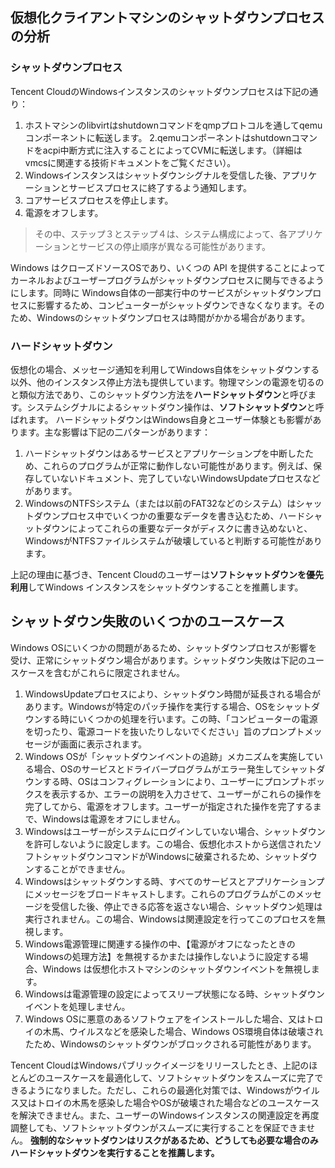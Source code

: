 ## 仮想化クライアントマシンのシャットダウンプロセスの分析

### シャットダウンプロセス
Tencent CloudのWindowsインスタンスのシャットダウンプロセスは下記の通り：
1. ホストマシンのlibvirtはshutdownコマンドをqmpプロトコルを通してqemuコンポーネントに転送します。
2.qemuコンポーネントはshutdownコマンドをacpi中断方式に注入することによってCVMに転送します。（詳細は vmcsに関連する技術ドキュメントをご覧ください）。
3. Windowsインスタンスはシャットダウンシグナルを受信した後、アプリケーションとサービスプロセスに終了するよう通知します。
4. コアサービスプロセスを停止します。
5. 電源をオフします。
> その中、ステップ３とステップ４は、システム構成によって、各アプリケーションとサービスの停止順序が異なる可能性があります。

Windows はクローズドソースOSであり、いくつの API を提供することによってカーネルおよびユーザープログラムがシャットダウンプロセスに関与できるようにします。同時に Windows自体の一部実行中のサービスがシャットダウンプロセスに影響するため、コンピューターがシャットダウンできなくなります。そのため、Windowsのシャットダウンプロセスは時間がかかる場合があります。

### ハードシャットダウン
仮想化の場合、メッセージ通知を利用してWindows自体をシャットダウンする以外、他のインスタンス停止方法も提供しています。物理マシンの電源を切るのと類似方法であり、このシャットダウン方法を**ハードシャットダウン**と呼びます。システムシグナルによるシャットダウン操作は、**ソフトシャットダウン**と呼ばれます。
ハードシャットダウンはWindows自身とユーザー体験とも影響があります。主な影響は下記の二パターンがあります：
1. ハードシャットダウンはあるサービスとアプリケーションプを中断したため、これらのプログラムが正常に動作しない可能性があります。例えば、保存していないドキュメント、完了していないWindowsUpdateプロセスなどがあります。
2. WindowsのNTFSシステム（または以前のFAT32などのシステム）はシャットダウンプロセス中でいくつかの重要なデータを書き込むため、ハードシャットダウンによってこれらの重要なデータがディスクに書き込めないと、WindowsがNTFSファイルシステムが破壊していると判断する可能性があります。

上記の理由に基づき、Tencent Cloudのユーザーは**ソフトシャットダウンを優先利用**してWindows インスタンスをシャットダウンすることを推薦します。

## シャットダウン失敗のいくつかのユースケース
Windows OSにいくつかの問題があるため、シャットダウンプロセスが影響を受け、正常にシャットダウン場合があります。シャットダウン失敗は下記のユースケースを含むがこれらに限定されません。
1. WindowsUpdateプロセスにより、シャットダウン時間が延長される場合があります。Windowsが特定のパッチ操作を実行する場合、OSをシャットダウンする時にいくつかの処理を行います。この時、「コンピューターの電源を切ったり、電源コードを抜いたりしないでください」旨のプロンプトメッセージが画面に表示されます。
2. Windows OSが「シャットダウンイベントの追跡」メカニズムを実施している場合、OSのサービスとドライバープログラムがエラー発生してシャットダウンする時、OSはコンフィグレーションにより、ユーザーにプロンプ​​トボックスを表示するか、エラーの説明を入力させて、ユーザーがこれらの操作を完了してから、電源をオフします。ユーザーが指定された操作を完了するまで、Windowsは電源をオフにしません。
3. Windowsはユーザーがシステムにログインしていない場合、シャットダウンを許可しないように設定します。この場合、仮想化ホストから送信されたソフトシャットダウンコマンドがWindowsに破棄されるため、シャットダウンすることができません。
4. Windowsはシャットダウンする時、すべてのサービスとアプリケーションプにメッセージをブロードキャストします。これらのプログラムがこのメッセージを受信した後、停止できる応答を返さない場合、シャットダウン処理は実行されません。この場合、Windowsは関連設定を行ってこのプロセスを無視します。
5. Windows電源管理に関連する操作の中、【電源がオフになったときのWindowsの処理方法】を無視するかまたは操作しないように設定する場合、Windows は仮想化ホストマシンのシャットダウンイベントを無視します。
6. Windowsは電源管理の設定によってスリープ状態になる時、シャットダウンイベントを処理しません。
7. Windows OSに悪意のあるソフトウェアをインストールした場合、又はトロイの木馬、ウイルスなどを感染した場合、Windows OS環境自体は破壊されたため、Windowsのシャットダウンがブロックされる可能性があります。

Tencent CloudはWindowsパブリックイメージをリリースしたとき、上記のほとんどのユースケースを最適化して、ソフトシャットダウンをスムーズに完了できるようになりました。ただし、これらの最適化対策では、Windowsがウイルス又はトロイの木馬を感染した場合やOSが破壊された場合などのユースケースを解決できません。また、ユーザーのWindowsインスタンスの関連設定を再度調整しても、ソフトシャットダウンがスムーズに実行することを保証できません。
**強制的なシャットダウンはリスクがあるため、どうしても必要な場合のみハードシャットダウンを実行することを推薦します。**
